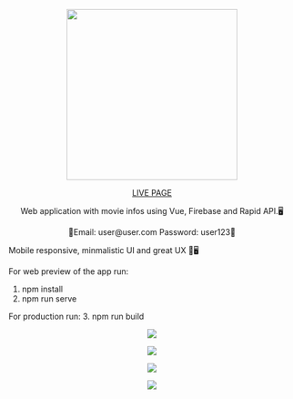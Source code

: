 <p align="center">
<img height="300" width="300" src="https://i.ibb.co/C5pccTQ/Movie-Book.png" />
</p>

<p align="center">
   <a href="https://ivengamingblog.netlify.app/">LIVE PAGE</a>
</p>
<p align="center">Web application with movie infos using Vue, Firebase and Rapid API.🖥️</p>
<p align="center">📧Email: user@user.com Password: user123🔑</p>

Mobile responsive, minmalistic UI and  great UX 📱🖥️

For web preview of the app run:
1. npm install
2. npm run serve
   
For production run:
3. npm run build

<p align="center">
<img src="https://i.ibb.co/VHDdJRS/1.png" />
</p>

<p align="center">
<img src="https://i.ibb.co/5YqvB5m/2.png" />
</p>

<p align="center">
<img src="https://i.ibb.co/VgzfZNP/3.png" />
</p>

<p align="center">
<img src="https://i.ibb.co/YQT5M2h/4.png" />
</p>
